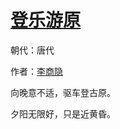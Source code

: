 # [登乐游原](http://so.gushiwen.org/view_28591.aspx)

朝代：唐代

作者：[李商隐](http://so.gushiwen.org/author_204.aspx)

向晚意不适，驱车登古原。

夕阳无限好，只是近黄昏。